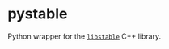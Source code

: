 # pystable

Python wrapper for the [`libstable`](https://www.jstatsoft.org/article/view/v078i01) C++ library.
